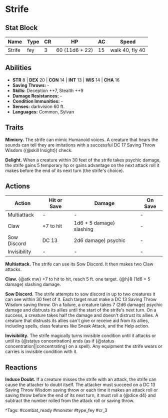 # Strife

## Stat Block

| Name | Type | CR | HP | AC | Speed |
|------|------|----|----|----|-------|
| Strife | fey | 3 | 60 (11d6 + 22) | 15 | walk 40, fly 40 |

## Abilities

- **STR** 8 | **DEX** 20 | **CON** 14 | **INT** 13 | **WIS** 14 | **CHA** 16
- **Saving Throws:** -  
- **Skills:** Deception ++7, Stealth ++9  
- **Damage Resistances:** -  
- **Condition Immunities:** -  
- **Senses:** darkvision 60 ft.  
- **Languages:** Common, Sylvan

## Traits

**Mimicry.** The strife can mimic Humanoid voices. A creature that hears the sounds can tell they are imitations with a successful DC 17 Saving Throw Wisdom ({@skill Insight}) check.

**Delight.** When a creature within 30 feet of the strife takes psychic damage, the strife gains 5 temporary hp or gains advantage on the next attack roll it makes before the end of its next turn (the strife's choice).


## Actions

| Action | Hit or Save | Damage | On Save |
|--------|--------------|--------|----------|
| Multiattack | - | - | - |
| Claw | +7 to hit | 1d6 + 5 damage) slashing | - |
| Sow Discord | DC 13 | 2d6 damage) psychic | - |
| Invisibility | - | - | - |

**Multiattack.** The strife can use its Sow Discord. It then makes two Claw attacks.

**Claw.** {@atk mw} +7 to hit to hit, reach 5 ft. one target. {@h}8 (1d6 + 5 damage) slashing damage.

**Sow Discord.** The strife attempts to sow discord in up to two creatures it can see within 30 feet of it. Each target must make a DC 13 Saving Throw Wisdom saving throw. On a failure, a creature takes 7 (2d6 damage) psychic damage and distrusts its allies until the start of the strife's next turn. On a success, a creature takes half the damage and doesn't distrust its allies. A creature that distrusts its allies can't give or receive aid from its allies, including spells, class features like Sneak Attack, and the Help action.

**Invisibility.** The strife magically turns invisible condition until it attacks or until its {@status concentration} ends (as if {@status concentration||concentrating} on a spell). Any equipment the strife wears or carries is invisible condition with it.

## Reactions

**Induce Doubt.** If a creature misses the strife with an attack, the strife can cause the attacker to doubt itself. The attacker must succeed on a DC 13 Saving Throw Wisdom saving throw or each time it makes an attack roll or saving throw before the end of its next turn, it must roll a {@dice d4} and subtract the number rolled from the attack roll or saving throw.



^Tags: #combat_ready #monster #type_fey #cr_3